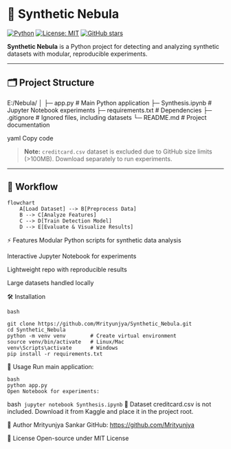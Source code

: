 # 🚀 Synthetic Nebula

[![Python](https://img.shields.io/badge/Python-3.9%2B-blue?logo=python)](https://www.python.org/)
[![License: MIT](https://img.shields.io/badge/License-MIT-green.svg)](LICENSE)
[![GitHub stars](https://img.shields.io/github/stars/Mrityunjya/Synthetic_Nebula?style=social)](https://github.com/Mrityunjya/Synthetic_Nebula/stargazers)

**Synthetic Nebula** is a Python project for detecting and analyzing synthetic datasets with modular, reproducible experiments.

---

## 🗂️ Project Structure

E:/Nebula/
│
├─ app.py # Main Python application
├─ Synthesis.ipynb # Jupyter Notebook experiments
├─ requirements.txt # Dependencies
├─ .gitignore # Ignored files, including datasets
└─ README.md # Project documentation

yaml
Copy code

> **Note:** `creditcard.csv` dataset is excluded due to GitHub size limits (>100MB). Download separately to run experiments.

---

## 🧩 Workflow

```mermaid
flowchart 
    A[Load Dataset] --> B[Preprocess Data]
    B --> C[Analyze Features]
    C --> D[Train Detection Model]
    D --> E[Evaluate & Visualize Results]
```
⚡ Features
Modular Python scripts for synthetic data analysis

Interactive Jupyter Notebook for experiments

Lightweight repo with reproducible results

Large datasets handled locally

🛠️ Installation
```
bash

git clone https://github.com/Mrityunjya/Synthetic_Nebula.git
cd Synthetic_Nebula
python -m venv venv        # Create virtual environment
source venv/bin/activate   # Linux/Mac
venv\Scripts\activate      # Windows
pip install -r requirements.txt
```
🚀 Usage
Run main application:
```
bash
python app.py
Open Notebook for experiments:
```
bash```
jupyter notebook Synthesis.ipynb```
📁 Dataset
creditcard.csv is not included. Download it from Kaggle and place it in the project root.

🌟 Author
Mrityunjya Sankar
GitHub: https://github.com/Mrityunjya

📜 License
Open-source under MIT License
